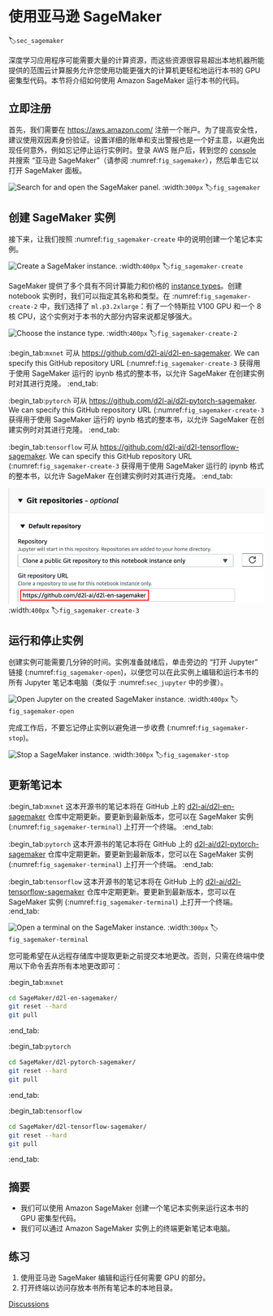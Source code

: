 # 使用亚马逊 SageMaker
:label:`sec_sagemaker`

深度学习应用程序可能需要大量的计算资源，而这些资源很容易超出本地机器所能提供的范围云计算服务允许您使用功能更强大的计算机更轻松地运行本书的 GPU 密集型代码。本节将介绍如何使用 Amazon SageMaker 运行本书的代码。 

## 立即注册

首先，我们需要在 https://aws.amazon.com/ 注册一个账户。为了提高安全性，建议使用双因素身份验证。设置详细的账单和支出警报也是一个好主意，以避免出现任何意外，例如忘记停止运行实例时。登录 AWS 账户后，转到您的 [console](http://console.aws.amazon.com/) 并搜索 “亚马逊 SageMaker”（请参阅 :numref:`fig_sagemaker`），然后单击它以打开 SageMaker 面板。 

![Search for and open the SageMaker panel.](../img/sagemaker.png)
:width:`300px`
:label:`fig_sagemaker`

## 创建 SageMaker 实例

接下来，让我们按照 :numref:`fig_sagemaker-create` 中的说明创建一个笔记本实例。 

![Create a SageMaker instance.](../img/sagemaker-create.png)
:width:`400px`
:label:`fig_sagemaker-create`

SageMaker 提供了多个具有不同计算能力和价格的 [instance types](https://aws.amazon.com/sagemaker/pricing/instance-types/)。创建 notebook 实例时，我们可以指定其名称和类型。在 :numref:`fig_sagemaker-create-2` 中，我们选择了 `ml.p3.2xlarge`：有了一个特斯拉 V100 GPU 和一个 8 核 CPU，这个实例对于本书的大部分内容来说都足够强大。 

![Choose the instance type.](../img/sagemaker-create-2.png)
:width:`400px`
:label:`fig_sagemaker-create-2`

:begin_tab:`mxnet`
可从 https://github.com/d2l-ai/d2l-en-sagemaker. We can specify this GitHub repository URL (:numref:`fig_sagemaker-create-3` 获得用于使用 SageMaker 运行的 ipynb 格式的整本书，以允许 SageMaker 在创建实例时对其进行克隆。
:end_tab:

:begin_tab:`pytorch`
可从 https://github.com/d2l-ai/d2l-pytorch-sagemaker. We can specify this GitHub repository URL (:numref:`fig_sagemaker-create-3` 获得用于使用 SageMaker 运行的 ipynb 格式的整本书，以允许 SageMaker 在创建实例时对其进行克隆。
:end_tab:

:begin_tab:`tensorflow`
可从 https://github.com/d2l-ai/d2l-tensorflow-sagemaker. We can specify this GitHub repository URL (:numref:`fig_sagemaker-create-3` 获得用于使用 SageMaker 运行的 ipynb 格式的整本书，以允许 SageMaker 在创建实例时对其进行克隆。
:end_tab:

![Specify the GitHub repository.](../img/sagemaker-create-3.png)
:width:`400px`
:label:`fig_sagemaker-create-3`

## 运行和停止实例

创建实例可能需要几分钟的时间。实例准备就绪后，单击旁边的 “打开 Jupyter” 链接 (:numref:`fig_sagemaker-open`)，以便您可以在此实例上编辑和运行本书的所有 Jupyter 笔记本电脑（类似于 :numref:`sec_jupyter` 中的步骤）。 

![Open Jupyter on the created SageMaker instance.](../img/sagemaker-open.png)
:width:`400px`
:label:`fig_sagemaker-open`

完成工作后，不要忘记停止实例以避免进一步收费 (:numref:`fig_sagemaker-stop`)。 

![Stop a SageMaker instance.](../img/sagemaker-stop.png)
:width:`300px`
:label:`fig_sagemaker-stop`

## 更新笔记本

:begin_tab:`mxnet`
这本开源书的笔记本将在 GitHub 上的 [d2l-ai/d2l-en-sagemaker](https://github.com/d2l-ai/d2l-en-sagemaker) 仓库中定期更新。要更新到最新版本，您可以在 SageMaker 实例 (:numref:`fig_sagemaker-terminal`) 上打开一个终端。
:end_tab:

:begin_tab:`pytorch`
这本开源书的笔记本将在 GitHub 上的 [d2l-ai/d2l-pytorch-sagemaker](https://github.com/d2l-ai/d2l-pytorch-sagemaker) 仓库中定期更新。要更新到最新版本，您可以在 SageMaker 实例 (:numref:`fig_sagemaker-terminal`) 上打开一个终端。
:end_tab:

:begin_tab:`tensorflow`
这本开源书的笔记本将在 GitHub 上的 [d2l-ai/d2l-tensorflow-sagemaker](https://github.com/d2l-ai/d2l-tensorflow-sagemaker) 仓库中定期更新。要更新到最新版本，您可以在 SageMaker 实例 (:numref:`fig_sagemaker-terminal`) 上打开一个终端。
:end_tab:

![Open a terminal on the SageMaker instance.](../img/sagemaker-terminal.png)
:width:`300px`
:label:`fig_sagemaker-terminal`

您可能希望在从远程存储库中提取更新之前提交本地更改。否则，只需在终端中使用以下命令丢弃所有本地更改即可：

:begin_tab:`mxnet`
```bash
cd SageMaker/d2l-en-sagemaker/
git reset --hard
git pull
```
:end_tab:

:begin_tab:`pytorch`
```bash
cd SageMaker/d2l-pytorch-sagemaker/
git reset --hard
git pull
```
:end_tab:

:begin_tab:`tensorflow`
```bash
cd SageMaker/d2l-tensorflow-sagemaker/
git reset --hard
git pull
```
:end_tab:

## 摘要

* 我们可以使用 Amazon SageMaker 创建一个笔记本实例来运行这本书的 GPU 密集型代码。
* 我们可以通过 Amazon SageMaker 实例上的终端更新笔记本电脑。

## 练习

1. 使用亚马逊 SageMaker 编辑和运行任何需要 GPU 的部分。
1. 打开终端以访问存放本书所有笔记本的本地目录。

[Discussions](https://discuss.d2l.ai/t/422)
